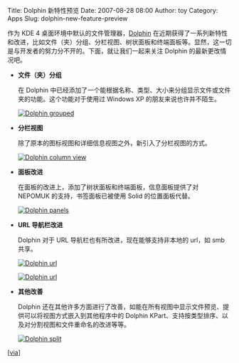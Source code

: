 Title: Dolphin 新特性预览
Date: 2007-08-28 08:00
Author: toy
Category: Apps
Slug: dolphin-new-feature-preview

作为 KDE 4
桌面环境中默认的文件管理器，[Dolphin](http://linuxtoy.org/archives/dolphin.html)
在近期获得了一系列新特性和改进，比如文件（夹）分组、分栏视图、树状面板和终端面板等。显然，这一切是与开发者的努力分不开的。下面，就让我们一起来关注
Dolphin 的最新更改情况吧。

-   **文件（夹）分组**

    在 Dolphin
    中已经添加了一个能根据名称、类型、大小来分组显示文件或文件夹的功能。这个功能对于使用过
    Windows XP 的朋友来说也许并不陌生。

    [![Dolphin
    grouped](http://i.linuxtoy.org/i/dolphin/thumb_dolphin_grouped.png)](http://i.linuxtoy.org/i/dolphin/dolphin_grouped.png)

-   **分栏视图**

    除了原本的图标视图和详细信息视图之外，新引入了分栏视图的方式。

    [![Dolphin column
    view](http://i.linuxtoy.org/i/dolphin/thumb_dolphin_column_view.png)](http://i.linuxtoy.org/i/dolphin/dolphin_column_view.png)

-   **面板改进**

    在面板的改进上，添加了树状面板和终端面板，信息面板提供了对 NEPOMUK
    的支持，书签面板已被使用 Solid 的位置面板代替。

    [![Dolphin
    panels](http://i.linuxtoy.org/i/dolphin/thumb_dolphin_panels.png)](http://i.linuxtoy.org/i/dolphin/dolphin_panels.png)

-   **URL 导航栏改进**

    Dolphin 对于 URL 导航栏也有所改进，现在能够支持非本地的 url，如 smb
    共享。

    [![Dolphin
    url](http://i.linuxtoy.org/i/dolphin/thumb_dolphin_url1.png)](http://i.linuxtoy.org/i/dolphin/dolphin_url1.png)

    [![Dolphin
    url](http://i.linuxtoy.org/i/dolphin/thumb_dolphin_url2.png)](http://i.linuxtoy.org/i/dolphin/dolphin_url2.png)

-   **其他改善**

    Dolphin
    还在其他许多方面进行了改善，如能在所有视图中显示文件预览、提供可以将视图方式嵌入到其他程序中的
    Dolphin
    KPart、支持按类型排序、以及对分割视图和文件重命名的改进等等。

    [![Dolphin
    split](http://i.linuxtoy.org/i/dolphin/thumb_dolphin_split.png)](http://i.linuxtoy.org/i/dolphin/dolphin_split.png)

[[via](http://commit-digest.org/issues/2007-08-26/)]
